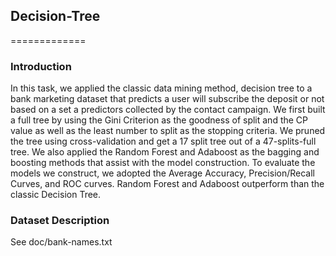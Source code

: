 ## Decision-Tree
=============

### Introduction

In this task, we applied the classic data mining method, decision tree to a bank marketing 
dataset that predicts a user will subscribe the deposit or not based on a set a predictors 
collected by the contact campaign. We first built a full tree by using the Gini Criterion 
as the goodness of split and the CP value as well as the least number to split as the 
stopping criteria. We pruned the tree using cross-validation and get a 17 split tree out 
of a 47-splits-full tree. We also applied the Random Forest and Adaboost as the bagging and 
boosting methods that assist with the model construction. To evaluate the models we construct,
we adopted the Average Accuracy, Precision/Recall Curves, and ROC curves. Random Forest and 
Adaboost outperform than the classic Decision Tree.

### Dataset Description

See doc/bank-names.txt
